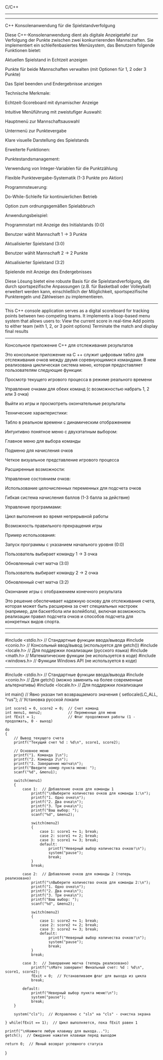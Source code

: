 C/C++
____________________________________________________________________
___________________________________________________________________

C++ Konsolenanwendung für die Spielstandverfolgung

Diese C++-Konsolenanwendung dient als digitale Anzeigetafel zur Verfolgung der Punkte zwischen zwei konkurrierenden Mannschaften. Sie implementiert ein schleifenbasiertes Menüsystem, das Benutzern folgende Funktionen bietet:

Aktuellen Spielstand in Echtzeit anzeigen

Punkte für beide Mannschaften verwalten (mit Optionen für 1, 2 oder 3 Punkte)

Das Spiel beenden und Endergebnisse anzeigen

Technische Merkmale:

Echtzeit-Scoreboard mit dynamischer Anzeige

Intuitive Menüführung mit zweistufiger Auswahl:

Hauptmenü zur Mannschaftsauswahl

Untermenü zur Punktevergabe

Klare visuelle Darstellung des Spielstands

Erweiterte Funktionen:

Punktestandsmanagement:

Verwendung von Integer-Variablen für die Punktzählung

Flexible Punktevergabe-Systematik (1-3 Punkte pro Aktion)

Programmsteuerung:

Do-While-Schleife für kontinuierlichen Betrieb

Option zum ordnungsgemäßen Spielabbruch

Anwendungsbeispiel:

Programmstart mit Anzeige des Initialstands (0:0)

Benutzer wählt Mannschaft 1 → 3 Punkte

Aktualisierter Spielstand (3:0)

Benutzer wählt Mannschaft 2 → 2 Punkte

Aktualisierter Spielstand (3:2)

Spielende mit Anzeige des Endergebnisses

Diese Lösung bietet eine robuste Basis für die Spielstandverfolgung, die durch sportspezifische Anpassungen 
(z.B. für Basketball oder Volleyball) erweitert werden kann, einschließlich der Möglichkeit, sportspezifische Punkteregeln und Zählweisen zu implementieren.
__________________________________________________________________


This C++ console application serves as a digital scoreboard for tracking points between two competing teams. 
It implements a loop-based menu system that allows users to:
View the current score in real-time
Add points to either team (with 1, 2, or 3 point options)
Terminate the match and display final results
________________________________________________________________

Консольное приложение C++ для отслеживания результатов

Это консольное приложение на C ++ служит цифровым табло для отслеживания очков между двумя соревнующимися командами. В нем реализована циклическая система меню, которая предоставляет пользователям следующие функции:

Просмотр текущего игрового процесса в режиме реального времени

Управление очками для обеих команд (с возможностью набрать 1, 2 или 3 очка)

Выйти из игры и просмотреть окончательные результаты

Технические характеристики:

Табло в реальном времени с динамическим отображением

Интуитивно понятное меню с двухэтапным выбором:

Главное меню для выбора команды

Подменю для начисления очков

Четкое визуальное представление игрового процесса

Расширенные возможности:

Управление состоянием очков:

Использование целочисленных переменных для подсчета очков

Гибкая система начисления баллов (1-3 балла за действие)

Управление программами:

Цикл выполнения во время непрерывной работы

Возможность правильного прекращения игры

Пример использования:

Запуск программы с указанием начального уровня (0:0)

Пользователь выбирает команду 1 → 3 очка

Обновленный счет матча (3:0)

Пользователь выбирает команду 2 → 2 очка

Обновленный счет матча (3:2)

Окончание игры с отображением конечного результата

Это решение обеспечивает надежную основу для отслеживания счета, которая может быть расширена за счет специальных настроек 
(например, для баскетбола или волейбола), включая возможность реализации правил подсчета очков и способов подсчета для конкретных видов спорта.



____________________________________________________________________
___________________________________________________________________
#include <stdio.h>  // Стандартные функции ввода/вывода
#include <conio.h>  // Консольный ввод/вывод (используется для getch())
#include <locale.h> // Для поддержки локализации (русского языка)
#include <math.h>   // Математические функции (не используется в коде)
#include <windows.h> // Функции Windows API (не используется в коде)
_______________________________________________________________________





#include <stdio.h>      // Стандартные функции ввода/вывода
#include <conio.h>      // Для getch() (можно заменить на более современные альтернативы)
#include <locale.h>     // Для поддержки локализации

int main()              // Явно указан тип возвращаемого значения
{
    setlocale(LC_ALL, "rus");  // Установка русской локали
    
    int score1 = 0, score2 = 0;  // Счет команд
    int menu1, menu2;            // Переменные для меню
    int fExit = 1;               // Флаг продолжения работы (1 - продолжать, 0 - выход)
    
    do
    {
        // Вывод текущего счета
        printf("Текущий счет %d : %d\n", score1, score2);
        
        // Основное меню
        printf("1. Команда 1\n");
        printf("2. Команда 2\n");
        printf("3. Завершение матча\n");
        printf("Введите номер пункта меню: ");
        scanf("%d", &menu1);
        
        switch(menu1)
        {
            case 1:  // Добавление очков для команды 1
                printf("\nВыберите количество очков для команды 1:\n");
                printf("1. Одно очко\n");
                printf("2. Два очка\n");
                printf("3. Три очка\n");
                printf("Ваш выбор: ");
                scanf("%d", &menu2);
                
                switch(menu2)
                {
                    case 1: score1 += 1; break;
                    case 2: score1 += 2; break;
                    case 3: score1 += 3; break;
                    default: 
                        printf("Неверный выбор количества очков!\n");
                        system("pause");
                        break;
                }
                break;
                
            case 2:  // Добавление очков для команды 2 (теперь реализовано)
                printf("\nВыберите количество очков для команды 2:\n");
                printf("1. Одно очко\n");
                printf("2. Два очка\n");
                printf("3. Три очка\n");
                printf("Ваш выбор: ");
                scanf("%d", &menu2);
                
                switch(menu2)
                {
                    case 1: score2 += 1; break;
                    case 2: score2 += 2; break;
                    case 3: score2 += 3; break;
                    default: 
                        printf("Неверный выбор количества очков!\n");
                        system("pause");
                        break;
                }
                break;
                
            case 3:  // Завершение матча (теперь реализовано)
                printf("\nМатч завершен! Финальный счет: %d : %d\n", score1, score2);
                fExit = 0;  // Устанавливаем флаг для выхода из цикла
                break;
                
            default:
                printf("Неверный выбор пункта меню!\n");
                system("pause");
                break;
        }
        
        system("cls");  // Исправлено с "sls" на "cls" - очистка экрана
        
    } while(fExit == 1);  // Цикл выполняется, пока fExit равен 1

    printf("\nНажмите любую клавишу для выхода...");
    getch();  // Ожидание нажатия клавиши перед выходом
    
    return 0;  // Явный возврат успешного статуса
}
